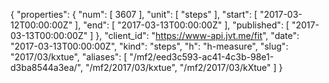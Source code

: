 {
  "properties": {
    "num": [
      3607
    ],
    "unit": [
      "steps"
    ],
    "start": [
      "2017-03-12T00:00:00Z"
    ],
    "end": [
      "2017-03-13T00:00:00Z"
    ],
    "published": [
      "2017-03-13T00:00:00Z"
    ]
  },
  "client_id": "https://www-api.jvt.me/fit",
  "date": "2017-03-13T00:00:00Z",
  "kind": "steps",
  "h": "h-measure",
  "slug": "2017/03/kxtue",
  "aliases": [
    "/mf2/eed3c593-ac41-4c3b-98e1-d3ba8544a3ea/",
    "/mf2/2017/03/kxtue",
    "/mf2/2017/03/kXtue"
  ]
}
